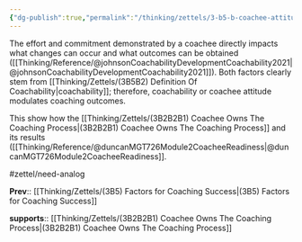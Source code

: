 ```yaml
---
{"dg-publish":true,"permalink":"/thinking/zettels/3-b5-b-coachee-attitude-modulates-coaching-efficacy/","noteIcon":"","created":"2025-04-04T19:12","updated":"2025-05-06T21:59"}
---
```


The effort and commitment demonstrated by a coachee directly impacts what changes can occur and what outcomes can be obtained ([[Thinking/Reference/@johnsonCoachabilityDevelopmentCoachability2021\|@johnsonCoachabilityDevelopmentCoachability2021]]). Both factors clearly stem from [[Thinking/Zettels/(3B5B2) Definition Of Coachability\|coachability]]; therefore, coachability or coachee attitude modulates coaching outcomes. 

This show how the [[Thinking/Zettels/(3B2B2B1) Coachee Owns The Coaching Process\|(3B2B2B1) Coachee Owns The Coaching Process]] and its results ([[Thinking/Reference/@duncanMGT726Module2CoacheeReadiness\|@duncanMGT726Module2CoacheeReadiness]]. 

#zettel/need-analog 

**Prev**:: [[Thinking/Zettels/(3B5) Factors for Coaching Success\|(3B5) Factors for Coaching Success]]

**supports**:: [[Thinking/Zettels/(3B2B2B1) Coachee Owns The Coaching Process\|(3B2B2B1) Coachee Owns The Coaching Process]]

